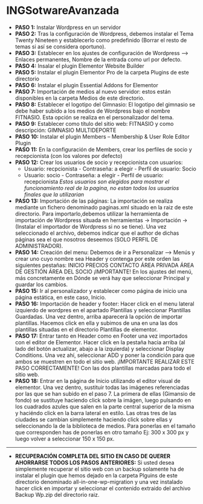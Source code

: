 # INGSotwareAvanzada
- **PASO 1:** Instalar Wordpress en un servidor
- **PASO 2:** Tras la configuración de Wordpress, debemos instalar el Tema Twenty Nineteen y establecerlo como predefinido (Borrar el resto de temas si así se considera oportuno).
- **PASO 3:** Establecer en los ajustes de configuración de Wordpress --> Enlaces permanentes, Nombre de la entrada como url por defecto.
- **PASO 4:** Insalar el plugin Elementor Website Builder
- **PASO 5:** Instalar el plugin Elementor Pro de la carpeta Plugins de este directorio
- **PASO 6:** Instalar el plugin Essential Addons for Elementor
- **PASO 7:** Importación de medios al nuevo servidor: estos están disponibles en la carpeta Medios de este directorio.
- **PASO 8:** Establecer el logotipo del Gimnasio: El logotipo del gimnasio se debe haber subido a los medios de Wordpress bajo el nombre FITNASIO. Esta opción se realiza en el
  personalizador del tema.
- **PASO 9:** Establecer como título del sitio web: FITNASIO y como descripción: GIMNASIO MULTIDEPORTE
- **PASO 10:** Instalar el plugin Members – Membership & User Role Editor Plugin
- **PASO 11:** En la configuración de Members, crear los perfiles de socio y recepcionista (con los valores por defecto)
- **PASO 12:** Crear los usuarios de socio y recepcionista con usuarios: 
  - Usuario: recpcionista - Contraseña: a elegir - Perfil de usuario: Socio
  - Usuario: socio - Contraseña: a elegir  - Perfil de usuario: recepcionista
  *Estos usuarios son elegidos para mostrar el funcionamiento real de la pagina, no estan todos los usuarios finales que la utilizarian*
- **PASO 13:** Importación de las páginas: La importación se realiza mediante un fichero denominado paginas.xml situado en la raiz de este directorio. Para importarlo,debemos utilizar la herramienta de importación de Wordpress situada en herramientas -> Importación -> (Instalar el importador de Wordpress si no se tiene). Una vez seleccionado el archivo, debemos indicar que el author de dichas páginas sea el que nosotros deseemos (SOLO PERFIL DE ADMINISTRADOR).
- **PASO 14:** Creación del menu: Debemos de ir a Personalizar --> Menús y crear uno cuyo nombre sea Header y contenga por este orden las siguientes pestañas:
  INICIO
  PRECIOS
  CONTACTO
  ÁREA PRIVADA
      ÁREA DE GESTIÓN
      ÁREA DEL SOCIO
¡IMPORTANTE! En los ajustes del menú, más concretamente en Dónde se verá hay que seleccionar Principal y guardar los cambios.
- **PASO 15:** Ir al personalizador y establecer como página de inicio una página estática, en este caso, Inicio.
- **PASO 16:** Importación de header y footer: Hacer click en el menu lateral izquierdo de wordpres en el apartado Plantillas y seleccionar Plantillas Guardadas. Una vez dentro, arriba aparecerá la opción de importar plantillas. Hacemos click en ella y subimos de una en una las dos plantillas situadas en el directorio Plantillas de elementor.
- **PASO 17:** Entrar tanto en Header como en Footer una vez importados con el editor de Elementor. Hacer click en la pestaña hacia arriba (al lado del botón actualizar, abajo a la izquierda) y seleccionar Display Conditions. Una vez ahí, seleccionar ADD y poner la condición para que ambos se muestren en todo el sitio web. 
¡IMPORTANTE REALIZAR ESTE PASO CORRECTAMENTE! Con las dos plantillas marcadas para todo el sitio web.
- **PASO 18:** Entrar en la página de Inicio utilizando el editor visual de elementor. Una vez dentro, sustituir todas las imágenes referenciadas por las que se han subido en el paso 7. La primera de ellas (Gimansio de fondo) se sustituye haciendo click sobre la imágen, luego pulsando en los cuadrados azules que salen en la parte central superior de la misma y haciéndo click en la barra lateral en estilo.
Las otras tres de las ciudades se cambian simplemente haciendo click sobre ellas y seleccionando la de la biblioteca de medios. Para ponerlas en el tamaño que corresponden has de ponerlas en otro tamaño Ej: 300 x 300 px y luego volver a seleccionar 150 x 150 px.
-----------------------------------------------------------------------------------------------------------------------------------------------------------------------------
- **RECUPERACIÓN COMPLETA DEL SITIO EN CASO DE QUERER AHORRARSE TODOS LOS PASOS ANTERIORES:** Si usted desea simplemente recuperar el sitio web con un backup solamente ha de instalar el plugin que hemos dejado en la carpeta Plguins de este directorio denominado all-in-one-wp-migration y una vez instalado hacer click en importar y seleccionar el contenido extraido del archivo Backup Wp.zip del directorio raiz.
